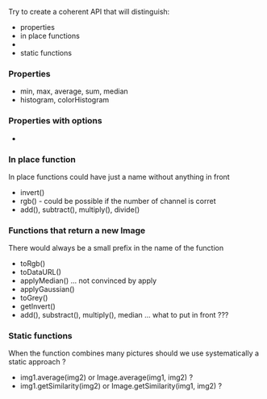 Try to create a coherent API that will distinguish:
* properties
* in place functions
* 
* static functions

### Properties
* min, max, average, sum, median
* histogram, colorHistogram

### Properties with options
* 

### In place function
In place functions could have just a name without anything in front
* invert()
* rgb() - could be possible if the number of channel is corret
* add(), subtract(), multiply(), divide()

### Functions that return a new Image
There would always be a small prefix in the name of the function
* toRgb()
* toDataURL()
* applyMedian() ... not convinced by apply
* applyGaussian()
* toGrey()
* getInvert()
* add(), substract(), multiply(), median ... what to put in front ???

### Static functions
When the function combines many pictures should we use systematically a static approach ?
* img1.average(img2) or Image.average(img1, img2) ?
* img1.getSimilarity(img2) or Image.getSimilarity(img1, img2) ?
